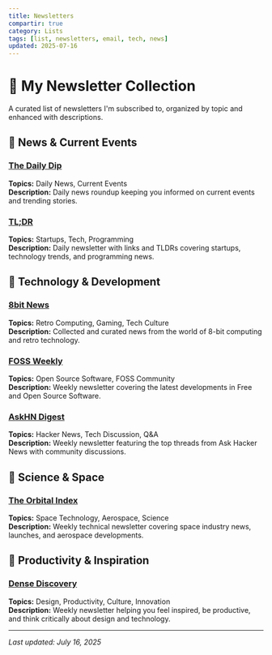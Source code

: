 ```yaml
---
title: Newsletters
compartir: true
category: Lists
tags: [list, newsletters, email, tech, news]
updated: 2025-07-16
---
```


# 📧 My Newsletter Collection

A curated list of newsletters I'm subscribed to, organized by topic and enhanced with descriptions.

## 📰 News & Current Events

### [The Daily Dip](https://www.thedailydip.co/)
**Topics:** Daily News, Current Events  
**Description:** Daily news roundup keeping you informed on current events and trending stories.

### [TL;DR](https://tldr.tech/)
**Topics:** Startups, Tech, Programming  
**Description:** Daily newsletter with links and TLDRs covering startups, technology trends, and programming news.

## 🚀 Technology & Development

### [8bit News](https://8bitnews.io/)
**Topics:** Retro Computing, Gaming, Tech Culture  
**Description:** Collected and curated news from the world of 8-bit computing and retro technology.

### [FOSS Weekly](https://fossweekly.beehiiv.com/)
**Topics:** Open Source Software, FOSS Community  
**Description:** Weekly newsletter covering the latest developments in Free and Open Source Software.

### [AskHN Digest](https://askhndigest.com/)
**Topics:** Hacker News, Tech Discussion, Q&A  
**Description:** Weekly newsletter featuring the top threads from Ask Hacker News with community discussions.

## 🌌 Science & Space

### [The Orbital Index](https://orbitalindex.com/)
**Topics:** Space Technology, Aerospace, Science  
**Description:** Weekly technical newsletter covering space industry news, launches, and aerospace developments.

## 🎨 Productivity & Inspiration

### [Dense Discovery](https://www.densediscovery.com/)
**Topics:** Design, Productivity, Culture, Innovation  
**Description:** Weekly newsletter helping you feel inspired, be productive, and think critically about design and technology.

---

*Last updated: July 16, 2025*